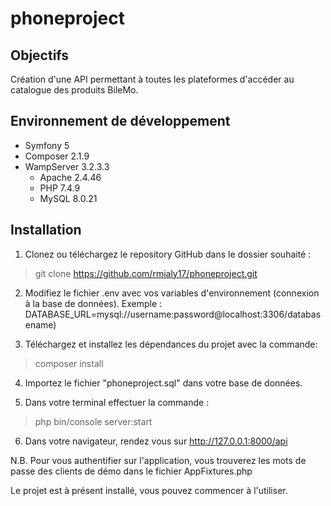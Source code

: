 # phoneproject

## Objectifs

Création d'une API permettant à toutes les plateformes d'accéder au catalogue des produits BileMo.

## Environnement de développement
- Symfony 5
-	Composer 2.1.9
-	WampServer 3.2.3.3
      -	Apache 2.4.46
      -	PHP 7.4.9
      -	MySQL 8.0.21

## Installation

1.	Clonez ou téléchargez le repository GitHub dans le dossier souhaité :
> git clone https://github.com/rmialy17/phoneproject.git

2.	Modifiez le fichier .env avec vos variables d'environnement (connexion à la base de données). 
    Exemple : DATABASE_URL=mysql://username:password@localhost:3306/databasename)
    
3.	Téléchargez et installez les dépendances du projet avec la commande:
> composer install

4.	Importez le fichier "phoneproject.sql" dans votre base de données.

5.	Dans votre terminal effectuer la commande :
 > php bin/console server:start

6.	Dans votre navigateur, rendez vous sur http://127.0.0.1:8000/api

N.B. Pour vous authentifier sur l'application, vous trouverez les mots de passe des clients de démo dans le fichier AppFixtures.php

Le projet est à présent installé, vous pouvez commencer à l'utiliser.
